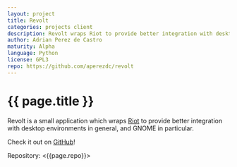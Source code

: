 ```yaml
---
layout: project
title: Revolt
categories: projects client
description: Revolt wraps Riot to provide better integration with desktop environments.
author: Adrian Perez de Castro
maturity: Alpha
language: Python
license: GPL3
repo: https://github.com/aperezdc/revolt
---
```


# {{ page.title }}
Revolt is a small application which wraps [Riot](./riot.html) to provide better integration with desktop environments in general, and GNOME in particular.

Check it out on [GitHub](https://github.com/aperezdc/revolt)!

Repository: <{{page.repo}}>
